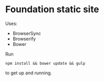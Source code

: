 # Foundation static site #

Uses:

- BrowserSync 
- Browserify 
- Bower 

Run 

    npm install && bower update && gulp

to get up and running.